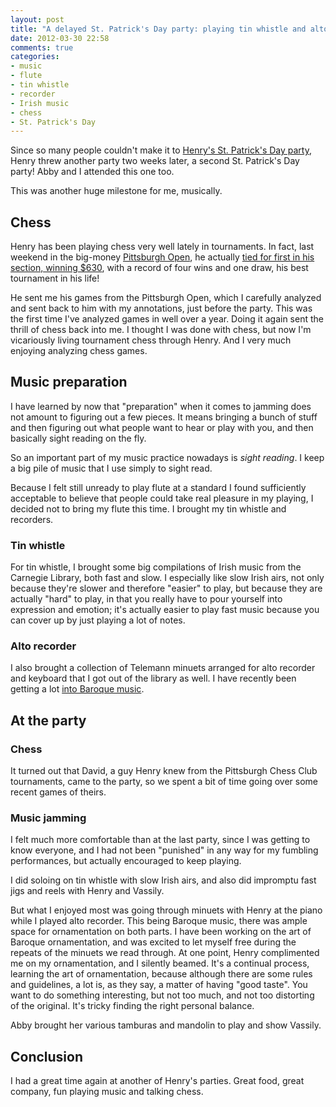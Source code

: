 ```yaml
---
layout: post
title: "A delayed St. Patrick's Day party: playing tin whistle and alto recorder"
date: 2012-03-30 22:58
comments: true
categories: 
- music
- flute
- tin whistle
- recorder
- Irish music
- chess
- St. Patrick's Day
---
```

Since so many people couldn't make it to [Henry's St. Patrick's Day party](/blog/2012/03/17/st-patricks-day-party-playing-tin-whistle-and-flute/), Henry threw another party two weeks later, a second St. Patrick's Day party! Abby and I attended this one too.

This was another huge milestone for me, musically.

<!--more-->

## Chess

Henry has been playing chess very well lately in tournaments. In fact, last weekend in the big-money [Pittsburgh Open](http://www.chesstour.com/pit12.htm), he actually [tied for first in his section, winning $630](http://chesstournamentservices.com/cca/tag/pittsburgh-open-2012-standings/), with a record of four wins and one draw, his best tournament in his life!

He sent me his games from the Pittsburgh Open, which I carefully analyzed and sent back to him with my annotations, just before the party. This was the first time I've analyzed games in well over a year. Doing it again sent the thrill of chess back into me. I thought I was done with chess, but now I'm vicariously living tournament chess through Henry. And I very much enjoying analyzing chess games.

## Music preparation

I have learned by now that "preparation" when it comes to jamming does not amount to figuring out a few pieces. It means bringing a bunch of stuff and then figuring out what people want to hear or play with you, and then basically sight reading on the fly.

So an important part of my music practice nowadays is *sight reading*. I keep a big pile of music that I use simply to sight read.

Because I felt still unready to play flute at a standard I found sufficiently acceptable to believe that people could take real pleasure in my playing, I decided not to bring my flute this time. I brought my tin whistle and recorders.

### Tin whistle

For tin whistle, I brought some big compilations of Irish music from the Carnegie Library, both fast and slow. I especially like slow Irish airs, not only because they're slower and therefore "easier" to play, but because they are actually "hard" to play, in that you really have to pour yourself into expression and emotion; it's actually easier to play fast music because you can cover up by just playing a lot of notes.

### Alto recorder

I also brought a collection of Telemann minuets arranged for alto recorder and keyboard that I got out of the library as well. I have recently been getting a lot [into Baroque music](/blog/2012/03/21/flute-update-celebrating-bachs-birthday/).

## At the party

### Chess

It turned out that David, a guy Henry knew from the Pittsburgh Chess Club tournaments, came to the party, so we spent a bit of time going over some recent games of theirs.

### Music jamming

I felt much more comfortable than at the last party, since I was getting to know everyone, and I had not been "punished" in any way for my fumbling performances, but actually encouraged to keep playing.

I did soloing on tin whistle with slow Irish airs, and also did impromptu fast jigs and reels with Henry and Vassily.

But what I enjoyed most was going through minuets with Henry at the piano while I played alto recorder. This being Baroque music, there was ample space for ornamentation on both parts. I have been working on the art of Baroque ornamentation, and was excited to let myself free during the repeats of the minuets we read through. At one point, Henry complimented me on my ornamentation, and I silently beamed. It's a continual process, learning the art of ornamentation, because although there are some rules and guidelines, a lot is, as they say, a matter of having "good taste". You want to do something interesting, but not too much, and not too distorting of the original. It's tricky finding the right personal balance.

Abby brought her various tamburas and mandolin to play and show Vassily.

## Conclusion

I had a great time again at another of Henry's parties. Great food, great company, fun playing music and talking chess.
